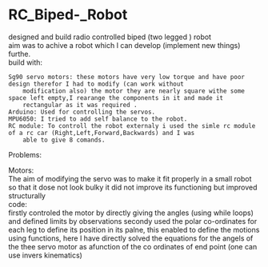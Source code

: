 # RC_Biped-_Robot  
designed and build radio controlled biped (two legged ) robot   
aim was to achive a robot which I can develop (implement new things) furthe.   
build with:  

    Sg90 servo motors: these motors have very low torque and have poor design therefor I had to modify (can work without
        modification also) the motor they are nearly square withe some space left empty,I rearange the components in it and made it
        rectangular as it was required . 
    Arduino: Used for controlling the servos.
    MPU6050: I tried to add self balance to the robot.
    RC module: To controll the robot externaly i used the simle rc module of a rc car (Right,Left,Forward,Backwards) and I was
        able to give 8 comands.
Problems:  

  Motors:  
  The aim of modifying the servo was to make it fit properly in a small robot so that it dose not look bulky it did not
           improve its functioning but improved structurally  
  code:  
  firstly controled the motor by directly giving the angles (using while loops) and defined limits by observations
         secondy used the polar co-ordinates for each leg to define its position in its palne, this enabled to define the motions
         using functions, here I have directly solved the equations for the angels of the thee servo motor as afunction of the co
         ordinates of end point (one can use invers kinematics) 
